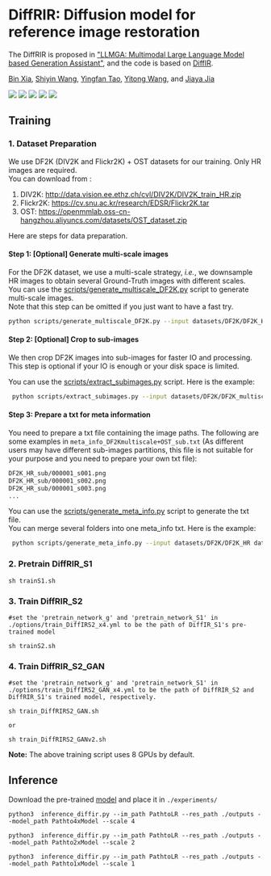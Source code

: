 # DiffRIR: Diffusion model for reference image restoration

The DiffRIR is proposed in ["LLMGA: Multimodal Large Language Model based Generation Assistant"](https://arxiv.org/pdf/2311.16500.pdf), and the code is based on [DiffIR](https://github.com/Zj-BinXia/DiffIR).

[Bin Xia](https://scholar.google.com/citations?user=rh2fID8AAAAJ&hl=zh-CN), [Shiyin Wang](), [Yingfan Tao](https://scholar.google.com/citations?user=GYDnPdQAAAAJ&hl=zh-CN&oi=ao), [Yitong Wang](https://scholar.google.com/citations?user=NfFTKfYAAAAJ&hl=zh-CN), and [Jiaya Jia](https://scholar.google.com/citations?user=XPAkzTEAAAAJ&hl=zh-CN&oi=ao)

<a href="https://llmga.github.io/"><img src="https://img.shields.io/badge/Project-Page-Green"></a>
<a href='https://llmga.github.io/'><img src='https://img.shields.io/badge/Project-Demo-violet'></a>
<a href="https://arxiv.org/pdf/2311.16500.pdf"><img src='https://img.shields.io/badge/Paper-Arxiv-red'></a> 
<a href='https://huggingface.co/binxia'><img src='https://img.shields.io/badge/%F0%9F%A4%97%20Hugging%20Face-Models-blue'></a>
<a href='https://huggingface.co/binxia'><img src='https://img.shields.io/badge/%F0%9F%A4%97%20Hugging%20Face-Data-green'></a>

## Training

### 1. Dataset Preparation

We use DF2K (DIV2K and Flickr2K) + OST datasets for our training. Only HR images are required. <br>
You can download from :

1. DIV2K: http://data.vision.ee.ethz.ch/cvl/DIV2K/DIV2K_train_HR.zip
2. Flickr2K: https://cv.snu.ac.kr/research/EDSR/Flickr2K.tar
3. OST: https://openmmlab.oss-cn-hangzhou.aliyuncs.com/datasets/OST_dataset.zip

Here are steps for data preparation.

#### Step 1: [Optional] Generate multi-scale images

For the DF2K dataset, we use a multi-scale strategy, *i.e.*, we downsample HR images to obtain several Ground-Truth images with different scales. <br>
You can use the [scripts/generate_multiscale_DF2K.py](scripts/generate_multiscale_DF2K.py) script to generate multi-scale images. <br>
Note that this step can be omitted if you just want to have a fast try.

```bash
python scripts/generate_multiscale_DF2K.py --input datasets/DF2K/DF2K_HR --output datasets/DF2K/DF2K_multiscale
```

#### Step 2: [Optional] Crop to sub-images

We then crop DF2K images into sub-images for faster IO and processing.<br>
This step is optional if your IO is enough or your disk space is limited.

You can use the [scripts/extract_subimages.py](scripts/extract_subimages.py) script. Here is the example:

```bash
 python scripts/extract_subimages.py --input datasets/DF2K/DF2K_multiscale --output datasets/DF2K/DF2K_multiscale_sub --crop_size 400 --step 200
```

#### Step 3: Prepare a txt for meta information

You need to prepare a txt file containing the image paths. The following are some examples in `meta_info_DF2Kmultiscale+OST_sub.txt` (As different users may have different sub-images partitions, this file is not suitable for your purpose and you need to prepare your own txt file):

```txt
DF2K_HR_sub/000001_s001.png
DF2K_HR_sub/000001_s002.png
DF2K_HR_sub/000001_s003.png
...
```

You can use the [scripts/generate_meta_info.py](scripts/generate_meta_info.py) script to generate the txt file. <br>
You can merge several folders into one meta_info txt. Here is the example:

```bash
 python scripts/generate_meta_info.py --input datasets/DF2K/DF2K_HR datasets/DF2K/DF2K_multiscale --root datasets/DF2K datasets/DF2K --meta_info datasets/DF2K/meta_info/meta_info_DF2Kmultiscale.txt
```

### 2.  Pretrain DiffRIR_S1
```
sh trainS1.sh
```

### 3.  Train DiffRIR_S2

```
#set the 'pretrain_network_g' and 'pretrain_network_S1' in ./options/train_DiffIRS2_x4.yml to be the path of DiffIR_S1's pre-trained model

sh trainS2.sh
```

### 4.  Train DiffRIR_S2_GAN

```
#set the 'pretrain_network_g' and 'pretrain_network_S1' in ./options/train_DiffIRS2_GAN_x4.yml to be the path of DiffRIR_S2 and DiffRIR_S1's trained model, respectively.

sh train_DiffRIRS2_GAN.sh

or

sh train_DiffRIRS2_GANv2.sh
```

**Note:** The above training script uses 8 GPUs by default. 



## Inference
Download the pre-trained [model]() and place it in `./experiments/`

```
python3  inference_diffir.py --im_path PathtoLR --res_path ./outputs --model_path Pathto4xModel --scale 4

python3  inference_diffir.py --im_path PathtoLR --res_path ./outputs --model_path Pathto2xModel --scale 2

python3  inference_diffir.py --im_path PathtoLR --res_path ./outputs --model_path Pathto1xModel --scale 1
```





